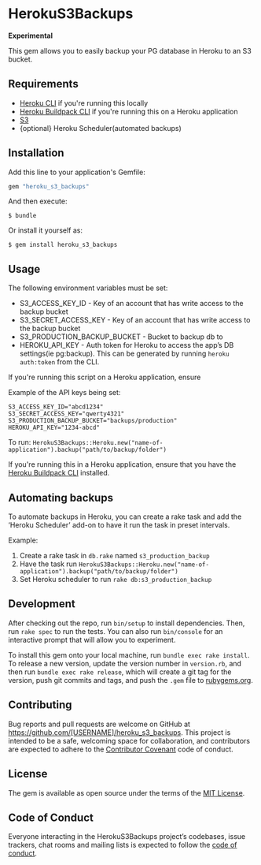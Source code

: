 # HerokuS3Backups

**Experimental**

This gem allows you to easily backup your PG database in Heroku to an S3 bucket.


## Requirements
- [Heroku CLI](https://devcenter.heroku.com/articles/heroku-cli) if you're running this locally
- [Heroku Buildpack CLI](https://github.com/heroku/heroku-buildpack-cli) if you're running this on a Heroku application
- [S3](https://github.com/qoobaa/s3)
- {optional} Heroku Scheduler(automated backups)


## Installation

Add this line to your application's Gemfile:

```ruby
gem "heroku_s3_backups"
```

And then execute:

    $ bundle

Or install it yourself as:

    $ gem install heroku_s3_backups

## Usage
The following environment variables must be set:
- S3_ACCESS_KEY_ID - Key of an account that has write access to the backup bucket
- S3_SECRET_ACCESS_KEY - Key of an account that has write access to the backup bucket
- S3_PRODUCTION_BACKUP_BUCKET - Bucket to backup db to
- HEROKU_API_KEY - Auth token for Heroku to access the app’s DB settings(ie pg:backup). This can be generated by running `heroku auth:token` from the CLI.

If you're running this script on a Heroku application, ensure

Example of the API keys being set:
```
S3_ACCESS_KEY_ID="abcd1234"
S3_SECRET_ACCESS_KEY="qwerty4321"
S3_PRODUCTION_BACKUP_BUCKET="backups/production"
HEROKU_API_KEY="1234-abcd"
```

To run:
`HerokuS3Backups::Heroku.new("name-of-application").backup("path/to/backup/folder")`

If you're running this in a Heroku application, ensure that you have the [Heroku Buildpack CLI](https://github.com/heroku/heroku-buildpack-cli) installed.

## Automating backups
To automate backups in Heroku, you can create a rake task and add the ‘Heroku Scheduler’
add-on to have it run the task in preset intervals.

Example:
1) Create a rake task in `db.rake` named `s3_production_backup`
2) Have the task run `HerokuS3Backups::Heroku.new("name-of-application").backup("path/to/backup/folder")`
3) Set Heroku scheduler to run `rake db:s3_production_backup`

## Development

After checking out the repo, run `bin/setup` to install dependencies. Then, run `rake spec` to run the tests. You can also run `bin/console` for an interactive prompt that will allow you to experiment.

To install this gem onto your local machine, run `bundle exec rake install`. To release a new version, update the version number in `version.rb`, and then run `bundle exec rake release`, which will create a git tag for the version, push git commits and tags, and push the `.gem` file to [rubygems.org](https://rubygems.org).

## Contributing

Bug reports and pull requests are welcome on GitHub at https://github.com/[USERNAME]/heroku_s3_backups. This project is intended to be a safe, welcoming space for collaboration, and contributors are expected to adhere to the [Contributor Covenant](http://contributor-covenant.org) code of conduct.

## License

The gem is available as open source under the terms of the [MIT License](https://opensource.org/licenses/MIT).

## Code of Conduct

Everyone interacting in the HerokuS3Backups project’s codebases, issue trackers, chat rooms and mailing lists is expected to follow the [code of conduct](https://github.com/[USERNAME]/heroku_s3_backups/blob/master/CODE_OF_CONDUCT.md).
